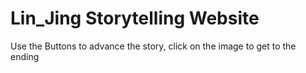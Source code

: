 # Lin_Jing Storytelling Website
Use the Buttons to advance the story, click on the image to get to the ending
